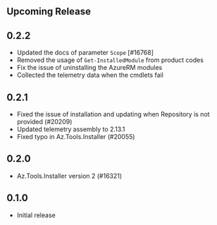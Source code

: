 ## Upcoming Release

## 0.2.2
* Updated the docs of parameter `Scope` [#16768]
* Removed the usage of `Get-InstalledModule` from product codes
* Fix the issue of uninstalling the AzureRM modules
* Collected the telemetry data when the cmdlets fail

## 0.2.1
* Fixed the issue of installation and updating when Repository is not provided (#20209)
* Updated telemetry assembly to 2.13.1
* Fixed typo in Az.Tools.Installer (#20055)

## 0.2.0
* Az.Tools.Installer version 2 (#16321)

## 0.1.0
* Initial release
